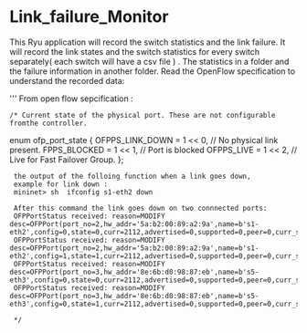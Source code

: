 # Link_failure_Monitor



This Ryu application  will record the switch statistics and the link failure.
It will record the link states and the switch statistics for every switch separately( each switch will have a csv file ) . The statistics in a folder and the failure information in another folder.
Read the OpenFlow specification to understand the recorded data:


'''
    From open flow sepcification : 

    /* Current state of the physical port. These are not configurable fromthe controller.

 
   enum ofp_port_state {
   OFPPS_LINK_DOWN = 1 << 0, // No physical link present. 
   FPPS_BLOCKED = 1 << 1, // Port is blocked 
    OFPPS_LIVE = 1 << 2, // Live for Fast Failover Group. 
     };

     the output of the folloing function when a link goes down, 
     example for link down :
     mininet> sh  ifconfig s1-eth2 down

     After this command the link goes down on two connnected ports:
     OFPPortStatus received: reason=MODIFY desc=OFPPort(port_no=2,hw_addr='5a:b2:00:89:a2:9a',name=b's1-eth2',config=0,state=0,curr=2112,advertised=0,supported=0,peer=0,curr_speed=10000000,max_speed=0)
     OFPPortStatus received: reason=MODIFY desc=OFPPort(port_no=2,hw_addr='5a:b2:00:89:a2:9a',name=b's1-eth2',config=1,state=1,curr=2112,advertised=0,supported=0,peer=0,curr_speed=10000000,max_speed=0)
     OFPPortStatus received: reason=MODIFY desc=OFPPort(port_no=3,hw_addr='8e:6b:d0:98:87:eb',name=b's5-eth3',config=0,state=0,curr=2112,advertised=0,supported=0,peer=0,curr_speed=10000000,max_speed=0)
     OFPPortStatus received: reason=MODIFY desc=OFPPort(port_no=3,hw_addr='8e:6b:d0:98:87:eb',name=b's5-eth3',config=0,state=1,curr=2112,advertised=0,supported=0,peer=0,curr_speed=10000000,max_speed=0)

     */

   
